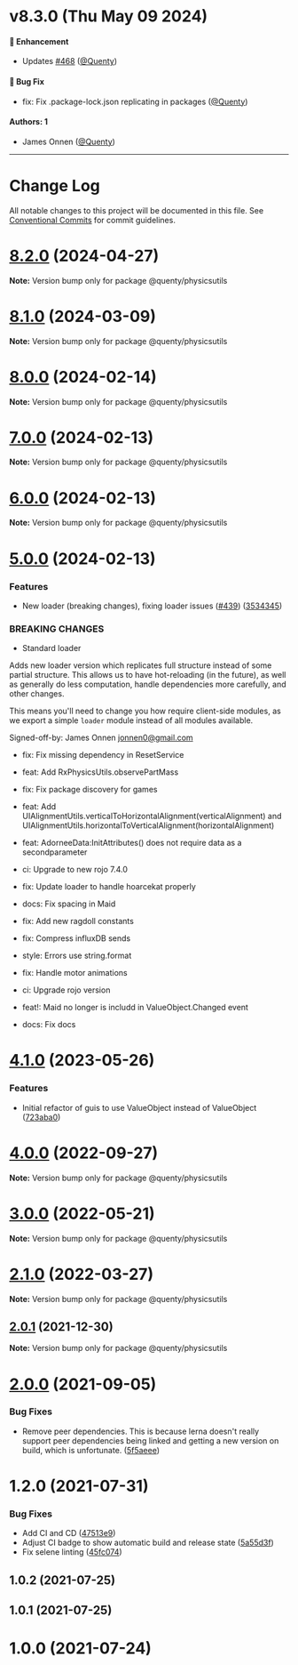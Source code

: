 # v8.3.0 (Thu May 09 2024)

#### 🚀 Enhancement

- Updates [#468](https://github.com/Quenty/NevermoreEngine/pull/468) ([@Quenty](https://github.com/Quenty))

#### 🐛 Bug Fix

- fix: Fix .package-lock.json replicating in packages ([@Quenty](https://github.com/Quenty))

#### Authors: 1

- James Onnen ([@Quenty](https://github.com/Quenty))

---

# Change Log

All notable changes to this project will be documented in this file.
See [Conventional Commits](https://conventionalcommits.org) for commit guidelines.

# [8.2.0](https://github.com/Quenty/NevermoreEngine/compare/@quenty/physicsutils@8.1.0...@quenty/physicsutils@8.2.0) (2024-04-27)

**Note:** Version bump only for package @quenty/physicsutils





# [8.1.0](https://github.com/Quenty/NevermoreEngine/compare/@quenty/physicsutils@8.0.0...@quenty/physicsutils@8.1.0) (2024-03-09)

**Note:** Version bump only for package @quenty/physicsutils





# [8.0.0](https://github.com/Quenty/NevermoreEngine/compare/@quenty/physicsutils@7.0.0...@quenty/physicsutils@8.0.0) (2024-02-14)

**Note:** Version bump only for package @quenty/physicsutils





# [7.0.0](https://github.com/Quenty/NevermoreEngine/compare/@quenty/physicsutils@6.0.0...@quenty/physicsutils@7.0.0) (2024-02-13)

**Note:** Version bump only for package @quenty/physicsutils





# [6.0.0](https://github.com/Quenty/NevermoreEngine/compare/@quenty/physicsutils@5.0.0...@quenty/physicsutils@6.0.0) (2024-02-13)

**Note:** Version bump only for package @quenty/physicsutils





# [5.0.0](https://github.com/Quenty/NevermoreEngine/compare/@quenty/physicsutils@4.1.0...@quenty/physicsutils@5.0.0) (2024-02-13)


### Features

* New loader (breaking changes), fixing loader issues  ([#439](https://github.com/Quenty/NevermoreEngine/issues/439)) ([3534345](https://github.com/Quenty/NevermoreEngine/commit/353434522918812953bd9f13fece73e27a4d034d))


### BREAKING CHANGES

* Standard loader

Adds new loader version which replicates full structure instead of some partial structure. This allows us to have hot-reloading (in the future), as well as generally do less computation, handle dependencies more carefully, and other changes.

This means you'll need to change you how require client-side modules, as we export a simple `loader` module instead of all modules available.

Signed-off-by: James Onnen <jonnen0@gmail.com>

* fix: Fix missing dependency in ResetService

* feat: Add RxPhysicsUtils.observePartMass

* fix: Fix package discovery for games

* feat: Add UIAlignmentUtils.verticalToHorizontalAlignment(verticalAlignment) and UIAlignmentUtils.horizontalToVerticalAlignment(horizontalAlignment)

* feat: AdorneeData:InitAttributes() does not require data as a  secondparameter

* ci: Upgrade to new rojo 7.4.0

* fix: Update loader to handle hoarcekat properly

* docs: Fix spacing in Maid

* fix: Add new ragdoll constants

* fix: Compress influxDB sends

* style: Errors use string.format

* fix: Handle motor animations

* ci: Upgrade rojo version

* feat!: Maid no longer is includd in ValueObject.Changed event

* docs: Fix docs





# [4.1.0](https://github.com/Quenty/NevermoreEngine/compare/@quenty/physicsutils@4.0.0...@quenty/physicsutils@4.1.0) (2023-05-26)


### Features

* Initial refactor of guis to use ValueObject instead of ValueObject ([723aba0](https://github.com/Quenty/NevermoreEngine/commit/723aba0208cae7e06c9d8bf2d8f0092d042d70ea))





# [4.0.0](https://github.com/Quenty/NevermoreEngine/compare/@quenty/physicsutils@3.0.0...@quenty/physicsutils@4.0.0) (2022-09-27)

**Note:** Version bump only for package @quenty/physicsutils





# [3.0.0](https://github.com/Quenty/NevermoreEngine/compare/@quenty/physicsutils@2.1.0...@quenty/physicsutils@3.0.0) (2022-05-21)

**Note:** Version bump only for package @quenty/physicsutils





# [2.1.0](https://github.com/Quenty/NevermoreEngine/compare/@quenty/physicsutils@2.0.1...@quenty/physicsutils@2.1.0) (2022-03-27)

**Note:** Version bump only for package @quenty/physicsutils





## [2.0.1](https://github.com/Quenty/NevermoreEngine/compare/@quenty/physicsutils@2.0.0...@quenty/physicsutils@2.0.1) (2021-12-30)

**Note:** Version bump only for package @quenty/physicsutils





# [2.0.0](https://github.com/Quenty/NevermoreEngine/compare/@quenty/physicsutils@1.2.0...@quenty/physicsutils@2.0.0) (2021-09-05)


### Bug Fixes

* Remove peer dependencies. This is because lerna doesn't really support peer dependencies being linked and getting a new version on build, which is unfortunate. ([5f5aeee](https://github.com/Quenty/NevermoreEngine/commit/5f5aeeea8de9975435309e53679f0ef7064f9dd0))





# 1.2.0 (2021-07-31)


### Bug Fixes

* Add CI and CD ([47513e9](https://github.com/Quenty/NevermoreEngine/commit/47513e9b568162707534af132396dd8756947dd3))
* Adjust CI badge to show automatic build and release state ([5a55d3f](https://github.com/Quenty/NevermoreEngine/commit/5a55d3f19bf8d66a760d67da9b56ed47fab74656))
* Fix selene linting ([45fc074](https://github.com/Quenty/NevermoreEngine/commit/45fc07489ee59127ac6582689f19a0e87c1e5b5a))



## 1.0.2 (2021-07-25)



## 1.0.1 (2021-07-25)



# 1.0.0 (2021-07-24)
